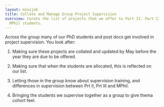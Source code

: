 ```yaml
---
layout: minijob
title: Collate and Manage Group Project Supervision
overview: Curate the list of projects that we offer to Part II, Part III and
  MPhil students.
---
```

 Across the group many of our PhD students and post docs get involved in project supervision. You look after:

1. Making sure these projects are collated and updated by May before the year they are due to be offered.

2. Making sure that when the students are allocated, this is reflected on our list.

3. Letting those in the group know about supervision training, and differences in supervision between Prt II, Prt III and MPhil.

4. Bringing the students we supervise together as a group to give thema cohort feel.